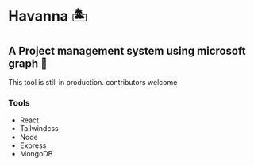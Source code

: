# Havanna 🏝️

## A Project management system using microsoft graph 🦒

This tool is still in production.
contributors welcome

### Tools

- React
- Tailwindcss
- Node
- Express
- MongoDB

